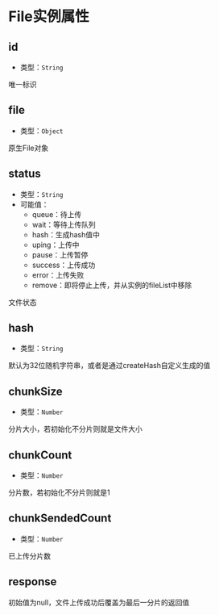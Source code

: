 # File实例属性

## id

+ 类型：`String`

唯一标识

## file

+ 类型：`Object`

原生File对象

## status

+ 类型：`String`
+ 可能值：
  + queue：待上传
  + wait：等待上传队列
  + hash：生成hash值中
  + uping：上传中
  + pause：上传暂停
  + success：上传成功
  + error：上传失败
  + remove：即将停止上传，并从实例的fileList中移除

文件状态

## hash

+ 类型：`String`

默认为32位随机字符串，或者是通过createHash自定义生成的值

## chunkSize

+ 类型：`Number`

分片大小，若初始化不分片则就是文件大小

## chunkCount

+ 类型：`Number`

分片数，若初始化不分片则就是1

## chunkSendedCount

+ 类型：`Number`

已上传分片数

## response

初始值为null，文件上传成功后覆盖为最后一分片的返回值
